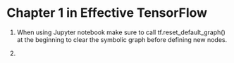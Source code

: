 # Chapter 1 in Effective TensorFlow

1. When using Jupyter notebook make sure to call tf.reset_default_graph() at the beginning to clear the symbolic graph before defining new nodes.

2. 
